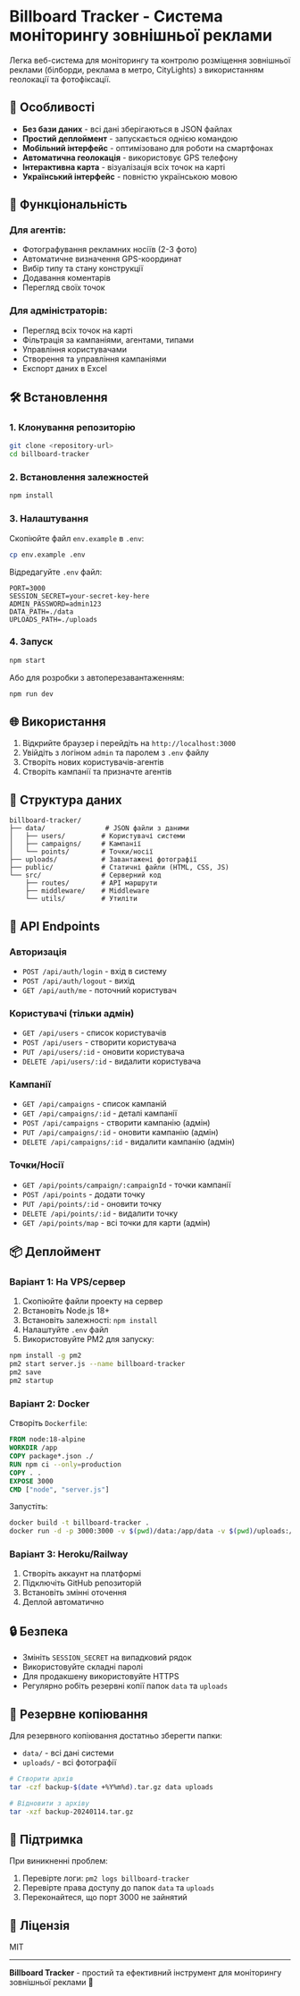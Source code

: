 # Billboard Tracker - Система моніторингу зовнішньої реклами

Легка веб-система для моніторингу та контролю розміщення зовнішньої реклами (білборди, реклама в метро, CityLights) з використанням геолокації та фотофіксації.

## 🚀 Особливості

- **Без бази даних** - всі дані зберігаються в JSON файлах
- **Простий деплоймент** - запускається однією командою
- **Мобільний інтерфейс** - оптимізовано для роботи на смартфонах
- **Автоматична геолокація** - використовує GPS телефону
- **Інтерактивна карта** - візуалізація всіх точок на карті
- **Український інтерфейс** - повністю українською мовою

## 📱 Функціональність

### Для агентів:
- Фотографування рекламних носіїв (2-3 фото)
- Автоматичне визначення GPS-координат
- Вибір типу та стану конструкції
- Додавання коментарів
- Перегляд своїх точок

### Для адміністраторів:
- Перегляд всіх точок на карті
- Фільтрація за кампаніями, агентами, типами
- Управління користувачами
- Створення та управління кампаніями
- Експорт даних в Excel

## 🛠 Встановлення

### 1. Клонування репозиторію
```bash
git clone <repository-url>
cd billboard-tracker
```

### 2. Встановлення залежностей
```bash
npm install
```

### 3. Налаштування
Скопіюйте файл `env.example` в `.env`:
```bash
cp env.example .env
```

Відредагуйте `.env` файл:
```env
PORT=3000
SESSION_SECRET=your-secret-key-here
ADMIN_PASSWORD=admin123
DATA_PATH=./data
UPLOADS_PATH=./uploads
```

### 4. Запуск
```bash
npm start
```

Або для розробки з автоперезавантаженням:
```bash
npm run dev
```

## 🌐 Використання

1. Відкрийте браузер і перейдіть на `http://localhost:3000`
2. Увійдіть з логіном `admin` та паролем з `.env` файлу
3. Створіть нових користувачів-агентів
4. Створіть кампанії та призначте агентів

## 📂 Структура даних

```
billboard-tracker/
├── data/               # JSON файли з даними
│   ├── users/         # Користувачі системи
│   ├── campaigns/     # Кампанії
│   └── points/        # Точки/носії
├── uploads/           # Завантажені фотографії
├── public/            # Статичні файли (HTML, CSS, JS)
└── src/               # Серверний код
    ├── routes/        # API маршрути
    ├── middleware/    # Middleware
    └── utils/         # Утиліти
```

## 🔧 API Endpoints

### Авторизація
- `POST /api/auth/login` - вхід в систему
- `POST /api/auth/logout` - вихід
- `GET /api/auth/me` - поточний користувач

### Користувачі (тільки адмін)
- `GET /api/users` - список користувачів
- `POST /api/users` - створити користувача
- `PUT /api/users/:id` - оновити користувача
- `DELETE /api/users/:id` - видалити користувача

### Кампанії
- `GET /api/campaigns` - список кампаній
- `GET /api/campaigns/:id` - деталі кампанії
- `POST /api/campaigns` - створити кампанію (адмін)
- `PUT /api/campaigns/:id` - оновити кампанію (адмін)
- `DELETE /api/campaigns/:id` - видалити кампанію (адмін)

### Точки/Носії
- `GET /api/points/campaign/:campaignId` - точки кампанії
- `POST /api/points` - додати точку
- `PUT /api/points/:id` - оновити точку
- `DELETE /api/points/:id` - видалити точку
- `GET /api/points/map` - всі точки для карти (адмін)

## 📦 Деплоймент

### Варіант 1: На VPS/сервер

1. Скопіюйте файли проекту на сервер
2. Встановіть Node.js 18+
3. Встановіть залежності: `npm install`
4. Налаштуйте `.env` файл
5. Використовуйте PM2 для запуску:
```bash
npm install -g pm2
pm2 start server.js --name billboard-tracker
pm2 save
pm2 startup
```

### Варіант 2: Docker

Створіть `Dockerfile`:
```dockerfile
FROM node:18-alpine
WORKDIR /app
COPY package*.json ./
RUN npm ci --only=production
COPY . .
EXPOSE 3000
CMD ["node", "server.js"]
```

Запустіть:
```bash
docker build -t billboard-tracker .
docker run -d -p 3000:3000 -v $(pwd)/data:/app/data -v $(pwd)/uploads:/app/uploads billboard-tracker
```

### Варіант 3: Heroku/Railway

1. Створіть аккаунт на платформі
2. Підключіть GitHub репозиторій
3. Встановіть змінні оточення
4. Деплой автоматично

## 🔒 Безпека

- Змініть `SESSION_SECRET` на випадковий рядок
- Використовуйте складні паролі
- Для продакшену використовуйте HTTPS
- Регулярно робіть резервні копії папок `data` та `uploads`

## 📸 Резервне копіювання

Для резервного копіювання достатньо зберегти папки:
- `data/` - всі дані системи
- `uploads/` - всі фотографії

```bash
# Створити архів
tar -czf backup-$(date +%Y%m%d).tar.gz data uploads

# Відновити з архіву
tar -xzf backup-20240114.tar.gz
```

## 🤝 Підтримка

При виникненні проблем:
1. Перевірте логи: `pm2 logs billboard-tracker`
2. Перевірте права доступу до папок `data` та `uploads`
3. Переконайтеся, що порт 3000 не зайнятий

## 📄 Ліцензія

MIT

---

**Billboard Tracker** - простий та ефективний інструмент для моніторингу зовнішньої реклами 🚀
